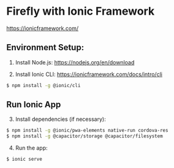 # Firefly with Ionic Framework

https://ionicframework.com/


## Environment Setup:

1. Install Node.js: https://nodejs.org/en/download

2. Install Ionic CLI: https://ionicframework.com/docs/intro/cli

```bash
$ npm install -g @ionic/cli
```


## Run Ionic App

3. Install dependencies (if necessary):

```bash
$ npm install -g @ionic/pwa-elements native-run cordova-res
$ npm install -g @capacitor/storage @capacitor/filesystem
```

4. Run the app:

```bash
$ ionic serve
```

